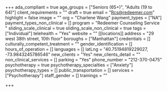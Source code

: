 +++
ada_compliant = true
age_groups = ["Seniors (65+)", "Adults (19 to 64)"]
client_requirements = ""
draft = true
email = "Rcs@redeemer.com"
highlight = false
image = ""
org = "Charlene Wang"
payment_types = ["NA"]
payment_types_non_clinical = []
program = "Redeemer Counseling Service "
sliding_scale_clinical = true
sliding_scale_non_clinical = true
tags = ["Individual"]
telehealth = "Yes"
website = ""
[[locations]]
address = "29 west 38th street, 10th floor"
boroughs = ["Manhattan"]
credentials = []
culturally_competent_treatment = ""
gender_identification = []
hours_of_operation = []
languages = []
latLng = "40.75194819229027, -73.9843245786546"
new_clients = "Yes"
new_clients_detail = ""
non_clinical_services = []
parking = "Yes"
phone_number = "212-370-0475"
psychotherapy = true
psychotherapy_specialties = ["Anxiety"]
psychotherapy_types = []
public_transportation = []
services = ["Psychotherapy"]
staff_gender = []
trainings = ""

+++

